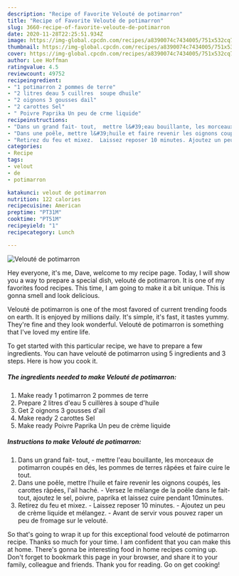 ```yaml
---
description: "Recipe of Favorite Velouté de potimarron"
title: "Recipe of Favorite Velouté de potimarron"
slug: 3660-recipe-of-favorite-veloute-de-potimarron
date: 2020-11-28T22:25:51.934Z
image: https://img-global.cpcdn.com/recipes/a8390074c7434005/751x532cq70/veloute-de-potimarron-photo-principale-de-la-recette.jpg
thumbnail: https://img-global.cpcdn.com/recipes/a8390074c7434005/751x532cq70/veloute-de-potimarron-photo-principale-de-la-recette.jpg
cover: https://img-global.cpcdn.com/recipes/a8390074c7434005/751x532cq70/veloute-de-potimarron-photo-principale-de-la-recette.jpg
author: Lee Hoffman
ratingvalue: 4.5
reviewcount: 49752
recipeingredient:
- "1 potimarron 2 pommes de terre"
- "2 litres deau 5 cuillres  soupe dhuile"
- "2 oignons 3 gousses dail"
- "2 carottes Sel"
- " Poivre Paprika Un peu de crme liquide"
recipeinstructions:
- "Dans un grand fait- tout,  mettre l&#39;eau bouillante, les morceaux de potimarron coupés en dés, les pommes de terres râpées et faire cuire le tout."
- "Dans une poêle, mettre l&#39;huile et faire revenir les oignons coupés, les carottes râpées, l&#39;ail haché. Versez le mélange de la poêle dans le fait-tout, ajoutez le sel, poivre, paprika et laissez cuire pendant 10minutes."
- "Retirez du feu et mixez.  Laissez reposer 10 minutes. Ajoutez un peu de crème liquide et mélangez. Avant de servir vous pouvez raper un peu de fromage sur le velouté."
categories:
- Recipe
tags:
- velout
- de
- potimarron

katakunci: velout de potimarron 
nutrition: 122 calories
recipecuisine: American
preptime: "PT31M"
cooktime: "PT51M"
recipeyield: "1"
recipecategory: Lunch

---
```



![Velouté de potimarron](https://img-global.cpcdn.com/recipes/a8390074c7434005/751x532cq70/veloute-de-potimarron-photo-principale-de-la-recette.jpg)

Hey everyone, it's me, Dave, welcome to my recipe page. Today, I will show you a way to prepare a special dish, velouté de potimarron. It is one of my favorites food recipes. This time, I am going to make it a bit unique. This is gonna smell and look delicious.



Velouté de potimarron is one of the most favored of current trending foods on earth. It is enjoyed by millions daily. It's simple, it's fast, it tastes yummy. They're fine and they look wonderful. Velouté de potimarron is something that I've loved my entire life.


To get started with this particular recipe, we have to prepare a few ingredients. You can have velouté de potimarron using 5 ingredients and 3 steps. Here is how you cook it.

<!--inarticleads1-->

##### The ingredients needed to make Velouté de potimarron:

1. Make ready 1 potimarron 2 pommes de terre
1. Prepare 2 litres d&#39;eau 5 cuillères à soupe d&#39;huile
1. Get 2 oignons 3 gousses d&#39;ail
1. Make ready 2 carottes Sel
1. Make ready  Poivre Paprika Un peu de crème liquide




<!--inarticleads2-->

##### Instructions to make Velouté de potimarron:

1. Dans un grand fait- tout,  - mettre l&#39;eau bouillante, les morceaux de potimarron coupés en dés, les pommes de terres râpées et faire cuire le tout.
1. Dans une poêle, mettre l&#39;huile et faire revenir les oignons coupés, les carottes râpées, l&#39;ail haché. - Versez le mélange de la poêle dans le fait-tout, ajoutez le sel, poivre, paprika et laissez cuire pendant 10minutes.
1. Retirez du feu et mixez.  - Laissez reposer 10 minutes. - Ajoutez un peu de crème liquide et mélangez. - Avant de servir vous pouvez raper un peu de fromage sur le velouté.




So that's going to wrap it up for this exceptional food velouté de potimarron recipe. Thanks so much for your time. I am confident that you can make this at home. There's gonna be interesting food in home recipes coming up. Don't forget to bookmark this page in your browser, and share it to your family, colleague and friends. Thank you for reading. Go on get cooking!
